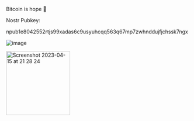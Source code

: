 Bitcoin is hope 🧡

Nostr Pubkey: 

npub1e8042552rtjs99xadas6c9usyuhcqq563q67mp7zwhnddujfjchssk7ngx

![image](https://user-images.githubusercontent.com/110417190/214428656-04887112-8f13-449e-b765-f3a1b9a4234e.png)

<img width="175" alt="Screenshot 2023-04-15 at 21 28 24" src="https://user-images.githubusercontent.com/110417190/232249744-dcb2fdd5-0f21-447e-9a74-4020c3c8aa87.png">
